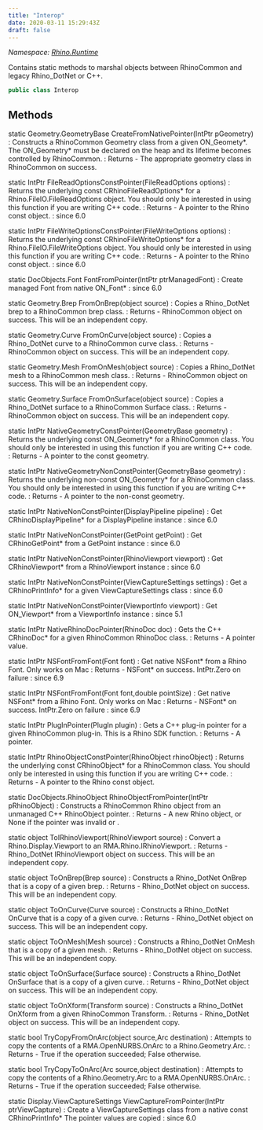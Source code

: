 ```yaml
---
title: "Interop"
date: 2020-03-11 15:29:43Z
draft: false
---
```


*Namespace: [Rhino.Runtime](../)*

Contains static methods to marshal objects between RhinoCommon and legacy Rhino_DotNet or C++.
```cs
public class Interop
```
## Methods

static Geometry.GeometryBase CreateFromNativePointer(IntPtr pGeometry)
: Constructs a RhinoCommon Geometry class from a given ON_Geomety*. The ON_Geometry*
     must be declared on the heap and its lifetime becomes controlled by RhinoCommon.
: Returns - The appropriate geometry class in RhinoCommon on success.

static IntPtr FileReadOptionsConstPointer(FileReadOptions options)
: Returns the underlying const CRhinoFileReadOptions* for a Rhino.FileIO.FileReadOptions object.
     You should only be interested in using this function if you are writing C++ code.
: Returns - A pointer to the Rhino const object.
: since 6.0

static IntPtr FileWriteOptionsConstPointer(FileWriteOptions options)
: Returns the underlying const CRhinoFileWriteOptions* for a Rhino.FileIO.FileWriteOptions object. 
     You should only be interested in using this function if you are writing C++ code.
: Returns - A pointer to the Rhino const object.
: since 6.0

static DocObjects.Font FontFromPointer(IntPtr ptrManagedFont)
: Create managed Font from native ON_Font*
: since 6.0

static Geometry.Brep FromOnBrep(object source)
: Copies a Rhino_DotNet brep to a RhinoCommon brep class.
: Returns - RhinoCommon object on success. This will be an independent copy.

static Geometry.Curve FromOnCurve(object source)
: Copies a Rhino_DotNet curve to a RhinoCommon curve class.
: Returns - RhinoCommon object on success. This will be an independent copy.

static Geometry.Mesh FromOnMesh(object source)
: Copies a Rhino_DotNet mesh to a RhinoCommon mesh class.
: Returns - RhinoCommon object on success. This will be an independent copy.

static Geometry.Surface FromOnSurface(object source)
: Copies a Rhino_DotNet surface to a RhinoCommon Surface class.
: Returns - RhinoCommon object on success. This will be an independent copy.

static IntPtr NativeGeometryConstPointer(GeometryBase geometry)
: Returns the underlying const ON_Geometry* for a RhinoCommon class. You should only
     be interested in using this function if you are writing C++ code.
: Returns - A pointer to the const geometry.

static IntPtr NativeGeometryNonConstPointer(GeometryBase geometry)
: Returns the underlying non-const ON_Geometry* for a RhinoCommon class. You should
     only be interested in using this function if you are writing C++ code.
: Returns - A pointer to the non-const geometry.

static IntPtr NativeNonConstPointer(DisplayPipeline pipeline)
: Get CRhinoDisplayPipeline* for a DisplayPipeline instance
: since 6.0

static IntPtr NativeNonConstPointer(GetPoint getPoint)
: Get CRhinoGetPoint* from a GetPoint instance
: since 6.0

static IntPtr NativeNonConstPointer(RhinoViewport viewport)
: Get CRhinoViewport* from a RhinoViewport instance
: since 6.0

static IntPtr NativeNonConstPointer(ViewCaptureSettings settings)
: Get a CRhinoPrintInfo* for a given ViewCaptureSettings class
: since 6.0

static IntPtr NativeNonConstPointer(ViewportInfo viewport)
: Get ON_Viewport* from a ViewportInfo instance
: since 5.1

static IntPtr NativeRhinoDocPointer(RhinoDoc doc)
: Gets the C++ CRhinoDoc* for a given RhinoCommon RhinoDoc class.
: Returns - A pointer value.

static IntPtr NSFontFromFont(Font font)
: Get native NSFont* from a Rhino Font. Only works on Mac
: Returns - NSFont* on success. IntPtr.Zero on failure
: since 6.9

static IntPtr NSFontFromFont(Font font,double pointSize)
: Get native NSFont* from a Rhino Font. Only works on Mac
: Returns - NSFont* on success. IntPtr.Zero on failure
: since 6.9

static IntPtr PlugInPointer(PlugIn plugin)
: Gets a C++ plug-in pointer for a given RhinoCommon plug-in.
     This is a Rhino SDK function.
: Returns - A pointer.

static IntPtr RhinoObjectConstPointer(RhinoObject rhinoObject)
: Returns the underlying const CRhinoObject* for a RhinoCommon class. You should only
     be interested in using this function if you are writing C++ code.
: Returns - A pointer to the Rhino const object.

static DocObjects.RhinoObject RhinoObjectFromPointer(IntPtr pRhinoObject)
: Constructs a RhinoCommon Rhino object from an unmanaged C++ RhinoObject pointer.
: Returns - A new Rhino object, or None if the pointer was invalid or .

static object ToIRhinoViewport(RhinoViewport source)
: Convert a Rhino.Display.Viewport to an RMA.Rhino.IRhinoViewport.
: Returns - Rhino_DotNet IRhinoViewport object on success. This will be an independent copy.

static object ToOnBrep(Brep source)
: Constructs a Rhino_DotNet OnBrep that is a copy of a given brep.
: Returns - Rhino_DotNet object on success. This will be an independent copy.

static object ToOnCurve(Curve source)
: Constructs a Rhino_DotNet OnCurve that is a copy of a given curve.
: Returns - Rhino_DotNet object on success. This will be an independent copy.

static object ToOnMesh(Mesh source)
: Constructs a Rhino_DotNet OnMesh that is a copy of a given mesh.
: Returns - Rhino_DotNet object on success. This will be an independent copy.

static object ToOnSurface(Surface source)
: Constructs a Rhino_DotNet OnSurface that is a copy of a given curve.
: Returns - Rhino_DotNet object on success. This will be an independent copy.

static object ToOnXform(Transform source)
: Constructs a Rhino_DotNet OnXform from a given RhinoCommon Transform.
: Returns - Rhino_DotNet object on success. This will be an independent copy.

static bool TryCopyFromOnArc(object source,Arc destination)
: Attempts to copy the contents of a RMA.OpenNURBS.OnArc to a Rhino.Geometry.Arc.
: Returns - True if the operation succeeded; False otherwise.

static bool TryCopyToOnArc(Arc source,object destination)
: Attempts to copy the contents of a Rhino.Geometry.Arc to a RMA.OpenNURBS.OnArc.
: Returns - True if the operation succeeded; False otherwise.

static Display.ViewCaptureSettings ViewCaptureFromPointer(IntPtr ptrViewCapture)
: Create a ViewCaptureSettings class from a native const CRhinoPrintInfo*
     The pointer values are copied
: since 6.0
